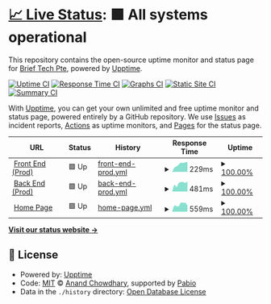 # [📈 Live Status](https://status.brieftech.ai): <!--live status--> **🟩 All systems operational**

This repository contains the open-source uptime monitor and status page for [Brief Tech Pte](https://brieftech.ai), powered by [Upptime](https://github.com/upptime/upptime).

[![Uptime CI](https://github.com/Brief-Tech-Pte/brieftech-uptime/workflows/Uptime%20CI/badge.svg)](https://github.com/Brief-Tech-Pte/brieftech-uptime/actions?query=workflow%3A%22Uptime+CI%22)
[![Response Time CI](https://github.com/Brief-Tech-Pte/brieftech-uptime/workflows/Response%20Time%20CI/badge.svg)](https://github.com/Brief-Tech-Pte/brieftech-uptime/actions?query=workflow%3A%22Response+Time+CI%22)
[![Graphs CI](https://github.com/Brief-Tech-Pte/brieftech-uptime/workflows/Graphs%20CI/badge.svg)](https://github.com/Brief-Tech-Pte/brieftech-uptime/actions?query=workflow%3A%22Graphs+CI%22)
[![Static Site CI](https://github.com/Brief-Tech-Pte/brieftech-uptime/workflows/Static%20Site%20CI/badge.svg)](https://github.com/Brief-Tech-Pte/brieftech-uptime/actions?query=workflow%3A%22Static+Site+CI%22)
[![Summary CI](https://github.com/Brief-Tech-Pte/brieftech-uptime/workflows/Summary%20CI/badge.svg)](https://github.com/Brief-Tech-Pte/brieftech-uptime/actions?query=workflow%3A%22Summary+CI%22)

With [Upptime](https://upptime.js.org), you can get your own unlimited and free uptime monitor and status page, powered entirely by a GitHub repository. We use [Issues](https://github.com/Brief-Tech-Pte/brieftech-uptime/issues) as incident reports, [Actions](https://github.com/Brief-Tech-Pte/brieftech-uptime/actions) as uptime monitors, and [Pages](https://status.brieftech.ai) for the status page.

<!--start: status pages-->
<!-- This summary is generated by Upptime (https://github.com/upptime/upptime) -->
<!-- Do not edit this manually, your changes will be overwritten -->
<!-- prettier-ignore -->
| URL | Status | History | Response Time | Uptime |
| --- | ------ | ------- | ------------- | ------ |
| <img alt="" src="https://icons.duckduckgo.com/ip3/discover.brieftech.ai.ico" height="13"> [Front End (Prod)](https://discover.brieftech.ai) | 🟩 Up | [front-end-prod.yml](https://github.com/Brief-Tech-Pte/brieftech-uptime/commits/HEAD/history/front-end-prod.yml) | <details><summary><img alt="Response time graph" src="./graphs/front-end-prod/response-time-week.png" height="20"> 229ms</summary><br><a href="https://status.brieftech.ai/history/front-end-prod"><img alt="Response time 276" src="https://img.shields.io/endpoint?url=https%3A%2F%2Fraw.githubusercontent.com%2FBrief-Tech-Pte%2Fbrieftech-uptime%2FHEAD%2Fapi%2Ffront-end-prod%2Fresponse-time.json"></a><br><a href="https://status.brieftech.ai/history/front-end-prod"><img alt="24-hour response time 292" src="https://img.shields.io/endpoint?url=https%3A%2F%2Fraw.githubusercontent.com%2FBrief-Tech-Pte%2Fbrieftech-uptime%2FHEAD%2Fapi%2Ffront-end-prod%2Fresponse-time-day.json"></a><br><a href="https://status.brieftech.ai/history/front-end-prod"><img alt="7-day response time 229" src="https://img.shields.io/endpoint?url=https%3A%2F%2Fraw.githubusercontent.com%2FBrief-Tech-Pte%2Fbrieftech-uptime%2FHEAD%2Fapi%2Ffront-end-prod%2Fresponse-time-week.json"></a><br><a href="https://status.brieftech.ai/history/front-end-prod"><img alt="30-day response time 224" src="https://img.shields.io/endpoint?url=https%3A%2F%2Fraw.githubusercontent.com%2FBrief-Tech-Pte%2Fbrieftech-uptime%2FHEAD%2Fapi%2Ffront-end-prod%2Fresponse-time-month.json"></a><br><a href="https://status.brieftech.ai/history/front-end-prod"><img alt="1-year response time 276" src="https://img.shields.io/endpoint?url=https%3A%2F%2Fraw.githubusercontent.com%2FBrief-Tech-Pte%2Fbrieftech-uptime%2FHEAD%2Fapi%2Ffront-end-prod%2Fresponse-time-year.json"></a></details> | <details><summary><a href="https://status.brieftech.ai/history/front-end-prod">100.00%</a></summary><a href="https://status.brieftech.ai/history/front-end-prod"><img alt="All-time uptime 100.00%" src="https://img.shields.io/endpoint?url=https%3A%2F%2Fraw.githubusercontent.com%2FBrief-Tech-Pte%2Fbrieftech-uptime%2FHEAD%2Fapi%2Ffront-end-prod%2Fuptime.json"></a><br><a href="https://status.brieftech.ai/history/front-end-prod"><img alt="24-hour uptime 100.00%" src="https://img.shields.io/endpoint?url=https%3A%2F%2Fraw.githubusercontent.com%2FBrief-Tech-Pte%2Fbrieftech-uptime%2FHEAD%2Fapi%2Ffront-end-prod%2Fuptime-day.json"></a><br><a href="https://status.brieftech.ai/history/front-end-prod"><img alt="7-day uptime 100.00%" src="https://img.shields.io/endpoint?url=https%3A%2F%2Fraw.githubusercontent.com%2FBrief-Tech-Pte%2Fbrieftech-uptime%2FHEAD%2Fapi%2Ffront-end-prod%2Fuptime-week.json"></a><br><a href="https://status.brieftech.ai/history/front-end-prod"><img alt="30-day uptime 100.00%" src="https://img.shields.io/endpoint?url=https%3A%2F%2Fraw.githubusercontent.com%2FBrief-Tech-Pte%2Fbrieftech-uptime%2FHEAD%2Fapi%2Ffront-end-prod%2Fuptime-month.json"></a><br><a href="https://status.brieftech.ai/history/front-end-prod"><img alt="1-year uptime 100.00%" src="https://img.shields.io/endpoint?url=https%3A%2F%2Fraw.githubusercontent.com%2FBrief-Tech-Pte%2Fbrieftech-uptime%2FHEAD%2Fapi%2Ffront-end-prod%2Fuptime-year.json"></a></details>
| <img alt="" src="https://discover.brieftech.ai/favicon.ico" height="13"> [Back End (Prod)](https://asia-southeast1-brief-tech.cloudfunctions.net/genCall2) | 🟩 Up | [back-end-prod.yml](https://github.com/Brief-Tech-Pte/brieftech-uptime/commits/HEAD/history/back-end-prod.yml) | <details><summary><img alt="Response time graph" src="./graphs/back-end-prod/response-time-week.png" height="20"> 481ms</summary><br><a href="https://status.brieftech.ai/history/back-end-prod"><img alt="Response time 364" src="https://img.shields.io/endpoint?url=https%3A%2F%2Fraw.githubusercontent.com%2FBrief-Tech-Pte%2Fbrieftech-uptime%2FHEAD%2Fapi%2Fback-end-prod%2Fresponse-time.json"></a><br><a href="https://status.brieftech.ai/history/back-end-prod"><img alt="24-hour response time 589" src="https://img.shields.io/endpoint?url=https%3A%2F%2Fraw.githubusercontent.com%2FBrief-Tech-Pte%2Fbrieftech-uptime%2FHEAD%2Fapi%2Fback-end-prod%2Fresponse-time-day.json"></a><br><a href="https://status.brieftech.ai/history/back-end-prod"><img alt="7-day response time 481" src="https://img.shields.io/endpoint?url=https%3A%2F%2Fraw.githubusercontent.com%2FBrief-Tech-Pte%2Fbrieftech-uptime%2FHEAD%2Fapi%2Fback-end-prod%2Fresponse-time-week.json"></a><br><a href="https://status.brieftech.ai/history/back-end-prod"><img alt="30-day response time 421" src="https://img.shields.io/endpoint?url=https%3A%2F%2Fraw.githubusercontent.com%2FBrief-Tech-Pte%2Fbrieftech-uptime%2FHEAD%2Fapi%2Fback-end-prod%2Fresponse-time-month.json"></a><br><a href="https://status.brieftech.ai/history/back-end-prod"><img alt="1-year response time 364" src="https://img.shields.io/endpoint?url=https%3A%2F%2Fraw.githubusercontent.com%2FBrief-Tech-Pte%2Fbrieftech-uptime%2FHEAD%2Fapi%2Fback-end-prod%2Fresponse-time-year.json"></a></details> | <details><summary><a href="https://status.brieftech.ai/history/back-end-prod">100.00%</a></summary><a href="https://status.brieftech.ai/history/back-end-prod"><img alt="All-time uptime 69.13%" src="https://img.shields.io/endpoint?url=https%3A%2F%2Fraw.githubusercontent.com%2FBrief-Tech-Pte%2Fbrieftech-uptime%2FHEAD%2Fapi%2Fback-end-prod%2Fuptime.json"></a><br><a href="https://status.brieftech.ai/history/back-end-prod"><img alt="24-hour uptime 100.00%" src="https://img.shields.io/endpoint?url=https%3A%2F%2Fraw.githubusercontent.com%2FBrief-Tech-Pte%2Fbrieftech-uptime%2FHEAD%2Fapi%2Fback-end-prod%2Fuptime-day.json"></a><br><a href="https://status.brieftech.ai/history/back-end-prod"><img alt="7-day uptime 100.00%" src="https://img.shields.io/endpoint?url=https%3A%2F%2Fraw.githubusercontent.com%2FBrief-Tech-Pte%2Fbrieftech-uptime%2FHEAD%2Fapi%2Fback-end-prod%2Fuptime-week.json"></a><br><a href="https://status.brieftech.ai/history/back-end-prod"><img alt="30-day uptime 99.95%" src="https://img.shields.io/endpoint?url=https%3A%2F%2Fraw.githubusercontent.com%2FBrief-Tech-Pte%2Fbrieftech-uptime%2FHEAD%2Fapi%2Fback-end-prod%2Fuptime-month.json"></a><br><a href="https://status.brieftech.ai/history/back-end-prod"><img alt="1-year uptime 69.13%" src="https://img.shields.io/endpoint?url=https%3A%2F%2Fraw.githubusercontent.com%2FBrief-Tech-Pte%2Fbrieftech-uptime%2FHEAD%2Fapi%2Fback-end-prod%2Fuptime-year.json"></a></details>
| <img alt="" src="https://icons.duckduckgo.com/ip3/brieftech.ai.ico" height="13"> [Home Page](https://brieftech.ai) | 🟩 Up | [home-page.yml](https://github.com/Brief-Tech-Pte/brieftech-uptime/commits/HEAD/history/home-page.yml) | <details><summary><img alt="Response time graph" src="./graphs/home-page/response-time-week.png" height="20"> 559ms</summary><br><a href="https://status.brieftech.ai/history/home-page"><img alt="Response time 665" src="https://img.shields.io/endpoint?url=https%3A%2F%2Fraw.githubusercontent.com%2FBrief-Tech-Pte%2Fbrieftech-uptime%2FHEAD%2Fapi%2Fhome-page%2Fresponse-time.json"></a><br><a href="https://status.brieftech.ai/history/home-page"><img alt="24-hour response time 484" src="https://img.shields.io/endpoint?url=https%3A%2F%2Fraw.githubusercontent.com%2FBrief-Tech-Pte%2Fbrieftech-uptime%2FHEAD%2Fapi%2Fhome-page%2Fresponse-time-day.json"></a><br><a href="https://status.brieftech.ai/history/home-page"><img alt="7-day response time 559" src="https://img.shields.io/endpoint?url=https%3A%2F%2Fraw.githubusercontent.com%2FBrief-Tech-Pte%2Fbrieftech-uptime%2FHEAD%2Fapi%2Fhome-page%2Fresponse-time-week.json"></a><br><a href="https://status.brieftech.ai/history/home-page"><img alt="30-day response time 566" src="https://img.shields.io/endpoint?url=https%3A%2F%2Fraw.githubusercontent.com%2FBrief-Tech-Pte%2Fbrieftech-uptime%2FHEAD%2Fapi%2Fhome-page%2Fresponse-time-month.json"></a><br><a href="https://status.brieftech.ai/history/home-page"><img alt="1-year response time 665" src="https://img.shields.io/endpoint?url=https%3A%2F%2Fraw.githubusercontent.com%2FBrief-Tech-Pte%2Fbrieftech-uptime%2FHEAD%2Fapi%2Fhome-page%2Fresponse-time-year.json"></a></details> | <details><summary><a href="https://status.brieftech.ai/history/home-page">100.00%</a></summary><a href="https://status.brieftech.ai/history/home-page"><img alt="All-time uptime 99.96%" src="https://img.shields.io/endpoint?url=https%3A%2F%2Fraw.githubusercontent.com%2FBrief-Tech-Pte%2Fbrieftech-uptime%2FHEAD%2Fapi%2Fhome-page%2Fuptime.json"></a><br><a href="https://status.brieftech.ai/history/home-page"><img alt="24-hour uptime 100.00%" src="https://img.shields.io/endpoint?url=https%3A%2F%2Fraw.githubusercontent.com%2FBrief-Tech-Pte%2Fbrieftech-uptime%2FHEAD%2Fapi%2Fhome-page%2Fuptime-day.json"></a><br><a href="https://status.brieftech.ai/history/home-page"><img alt="7-day uptime 100.00%" src="https://img.shields.io/endpoint?url=https%3A%2F%2Fraw.githubusercontent.com%2FBrief-Tech-Pte%2Fbrieftech-uptime%2FHEAD%2Fapi%2Fhome-page%2Fuptime-week.json"></a><br><a href="https://status.brieftech.ai/history/home-page"><img alt="30-day uptime 100.00%" src="https://img.shields.io/endpoint?url=https%3A%2F%2Fraw.githubusercontent.com%2FBrief-Tech-Pte%2Fbrieftech-uptime%2FHEAD%2Fapi%2Fhome-page%2Fuptime-month.json"></a><br><a href="https://status.brieftech.ai/history/home-page"><img alt="1-year uptime 99.96%" src="https://img.shields.io/endpoint?url=https%3A%2F%2Fraw.githubusercontent.com%2FBrief-Tech-Pte%2Fbrieftech-uptime%2FHEAD%2Fapi%2Fhome-page%2Fuptime-year.json"></a></details>

<!--end: status pages-->

[**Visit our status website →**](https://status.brieftech.ai)

## 📄 License

- Powered by: [Upptime](https://github.com/upptime/upptime)
- Code: [MIT](./LICENSE) © [Anand Chowdhary](https://anandchowdhary.com), supported by [Pabio](https://pabio.com)
- Data in the `./history` directory: [Open Database License](https://opendatacommons.org/licenses/odbl/1-0/)

